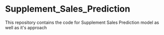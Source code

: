 # Supplement_Sales_Prediction

This repository contains the code for Supplement Sales Prediction model as well as it's approach
